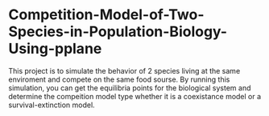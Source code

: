 # Competition-Model-of-Two-Species-in-Population-Biology-Using-pplane

This project is to simulate the behavior of 2 species living at the same enviroment and compete on the same food sourse. By running this simulation, you can get the equilibria points for the biological system and determine the compeition model type whether it is a coexistance model or a survival-extinction model.
